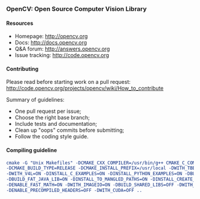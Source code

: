 ### OpenCV: Open Source Computer Vision Library

#### Resources

* Homepage: <http://opencv.org>
* Docs: <http://docs.opencv.org>
* Q&A forum: <http://answers.opencv.org>
* Issue tracking: <http://code.opencv.org>

#### Contributing

Please read before starting work on a pull request: <http://code.opencv.org/projects/opencv/wiki/How_to_contribute>

Summary of guidelines:

* One pull request per issue;
* Choose the right base branch;
* Include tests and documentation;
* Clean up "oops" commits before submitting;
* Follow the coding style guide.


#### Compiling guideline
```cmake
cmake -G "Unix Makefiles" -DCMAKE_CXX_COMPILER=/usr/bin/g++ CMAKE_C_COMPILER=/usr/bin/gcc 
-DCMAKE_BUILD_TYPE=RELEASE -DCMAKE_INSTALL_PREFIX=/usr/local -DWITH_TBB=ON -DBUILD_NEW_PYTHON_SUPPORT=ON 
-DWITH_V4L=ON -DINSTALL_C_EXAMPLES=ON -DINSTALL_PYTHON_EXAMPLES=ON -DBUILD_EXAMPLES=ON -DWITH_OPENGL=ON 
-DBUILD_FAT_JAVA_LIB=ON -DINSTALL_TO_MANGLED_PATHS=ON -DINSTALL_CREATE_DISTRIB=ON -DINSTALL_TESTS=ON 
-DENABLE_FAST_MATH=ON -DWITH_IMAGEIO=ON -DBUILD_SHARED_LIBS=OFF -DWITH_GSTREAMER=ON 
-DENABLE_PRECOMPILED_HEADERS=OFF -DWITH_CUDA=OFF ..
```
